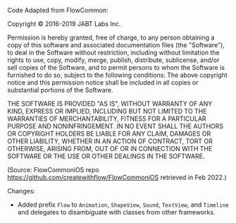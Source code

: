  Code Adapted from FlowCommon:
 
 Copyright © 2016-2019 JABT Labs Inc.

 Permission is hereby granted, free of charge, to any person obtaining a copy
 of this software and associated documentation files (the "Software"), to
 deal in the Software without restriction, including without limitation the
 rights to use, copy, modify, merge, publish, distribute, sublicense, and/or
 sell copies of the Software, and to permit persons to whom the Software is
 furnished to do so, subject to the following conditions: The above copyright
 notice and this permission notice shall be included in all copies or
 substantial portions of the Software.

 THE SOFTWARE IS PROVIDED "AS IS", WITHOUT WARRANTY OF ANY KIND, EXPRESS OR
 IMPLIED, INCLUDING BUT NOT LIMITED TO THE WARRANTIES OF MERCHANTABILITY,
 FITNESS FOR A PARTICULAR PURPOSE AND NONINFRINGEMENT. IN NO EVENT SHALL THE
 AUTHORS OR COPYRIGHT HOLDERS BE LIABLE FOR ANY CLAIM, DAMAGES OR OTHER
 LIABILITY, WHETHER IN AN ACTION OF CONTRACT, TORT OR OTHERWISE, ARISING
 FROM, OUT OF OR IN CONNECTION WITH THE SOFTWARE OR THE USE OR OTHER DEALINGS
 IN THE SOFTWARE.

(Source: FlowCommoniOS repo https://github.com/createwithflow/FlowCommoniOS retrieved in Feb 2022.)

Changes:
- Added prefix `Flow` to `Animation`, `ShapeView`, `Sound`, `TextView`, and `Timeline` and delegates to disambiguate with classes from other frameworks.

